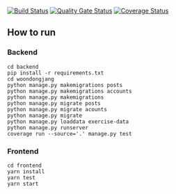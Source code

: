 [![Build Status](https://travis-ci.com/swsnu/swpp2021-team6.svg?branch=main)](https://travis-ci.com/swsnu/swpp2021-team6)
[![Quality Gate Status](https://sonarcloud.io/api/project_badges/measure?project=swsnu_swpp2021-team6&metric=alert_status)](https://sonarcloud.io/dashboard?id=swsnu_swpp2021-team6)
[![Coverage Status](https://coveralls.io/repos/github/swsnu/swpp2021-team6/badge.svg?branch=main&sanitize=True)](https://coveralls.io/github/swsnu/swpp2021-team6?branch=main)

## How to run

### Backend
```
cd backend
pip install -r requirements.txt
cd woondongjang
python manage.py makemigrations posts
python manage.py makemigrations accounts
python manage.py makemigrations
python manage.py migrate posts
python manage.py migrate acounts
python manage.py migrate
python manage.py loaddata exercise-data
python manage.py runserver
coverage run --source='.' manage.py test

```

### Frontend
```
cd frontend
yarn install
yarn test
yarn start
```
